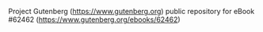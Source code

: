 Project Gutenberg (https://www.gutenberg.org) public repository for eBook #62462 (https://www.gutenberg.org/ebooks/62462)

